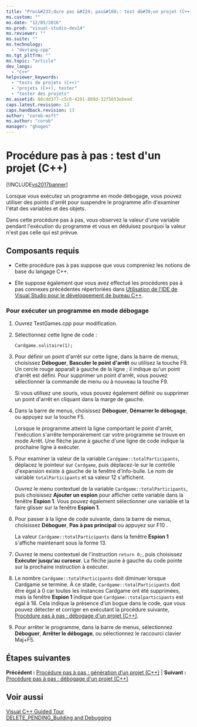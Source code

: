 ```yaml
---
title: "Proc&#233;dure pas &#224; pas&#160;: test d&#39;un projet (C++) | Microsoft Docs"
ms.custom: ""
ms.date: "12/05/2016"
ms.prod: "visual-studio-dev14"
ms.reviewer: ""
ms.suite: ""
ms.technology: 
  - "devlang-cpp"
ms.tgt_pltfrm: ""
ms.topic: "article"
dev_langs: 
  - "C++"
helpviewer_keywords: 
  - "tests de projets (C++)"
  - "projets (C++), tester"
  - "tester des projets"
ms.assetid: 88cdd377-c5c8-4201-889d-32f5653ebead
caps.latest.revision: 13
caps.handback.revision: 13
author: "corob-msft"
ms.author: "corob"
manager: "ghogen"
---
```

# Proc&#233;dure pas &#224; pas&#160;: test d&#39;un projet (C++)
[!INCLUDE[vs2017banner](../assembler/inline/includes/vs2017banner.md)]

Lorsque vous exécutez un programme en mode débogage, vous pouvez utiliser des points d'arrêt pour suspendre le programme afin d'examiner l'état des variables et des objets.  
  
 Dans cette procédure pas à pas, vous observez la valeur d'une variable pendant l'exécution du programme et vous en déduisez pourquoi la valeur n'est pas celle qui est prévue.  
  
## Composants requis  
  
-   Cette procédure pas à pas suppose que vous compreniez les notions de base du langage C\+\+.  
  
-   Elle suppose également que vous avez effectué les procédures pas à pas connexes précédentes répertoriées dans [Utilisation de l'IDE de Visual Studio pour le développement de bureau C\+\+](../ide/using-the-visual-studio-ide-for-cpp-desktop-development.md).  
  
### Pour exécuter un programme en mode débogage  
  
1.  Ouvrez TestGames.cpp pour modification.  
  
2.  Sélectionnez cette ligne de code :  
  
     `Cardgame.solitaire(1);`  
  
3.  Pour définir un point d'arrêt sur cette ligne, dans la barre de menus, choisissez **Déboguer**, **Basculer le point d'arrêt** ou utilisez la touche F9.  Un cercle rouge apparaît à gauche de la ligne ; il indique qu'un point d'arrêt est défini.  Pour supprimer un point d'arrêt, vous pouvez sélectionner la commande de menu ou à nouveau la touche F9.  
  
     Si vous utilisez une souris, vous pouvez également définir ou supprimer un point d'arrêt en cliquant dans la marge de gauche.  
  
4.  Dans la barre de menus, choisissez **Déboguer**, **Démarrer le débogage**, ou appuyez sur la touche F5.  
  
     Lorsque le programme atteint la ligne comportant le point d'arrêt, l'exécution s'arrête temporairement car votre programme se trouve en mode Arrêt.  Une flèche jaune à gauche d'une ligne de code indique la prochaine ligne à exécuter.  
  
5.  Pour examiner la valeur de la variable `Cardgame::totalParticipants`, déplacez le pointeur sur `Cardgame`, puis déplacez\-le sur le contrôle d'expansion existe à gauche de la fenêtre d'info\-bulle.  Le nom de variable `totalParticipants` et sa valeur 12 s'affichent.  
  
     Ouvrez le menu contextuel de la variable `Cardgame::totalParticipants`, puis choisissez **Ajouter un espion** pour afficher cette variable dans la fenêtre **Espion 1**.  Vous pouvez également sélectionner une variable et la faire glisser sur la fenêtre **Espion 1**.  
  
6.  Pour passer à la ligne de code suivante, dans la barre de menus, choisissez **Déboguer**, **Pas à pas principal** ou appuyez sur F10 .  
  
     La valeur `Cardgame::totalParticipants` dans la fenêtre **Espion 1** s'affiche maintenant sous la forme 13.  
  
7.  Ouvrez le menu contextuel de l'instruction `return 0;`, puis choisissez **Exécuter jusqu'au curseur**.  La flèche jaune à gauche du code pointe sur la prochaine instruction à exécuter.  
  
8.  Le nombre `Cardgame::totalParticipants` doit diminuer lorsque Cardgame se termine.  À ce stade, `Cardgame::totalParticipants` doit être égal à 0 car toutes les instances Cardgame ont été supprimées, mais la fenêtre **Espion 1** indique que `Cardgame::totalparticipants` est égal à 18.  Cela indique la présence d'un bogue dans le code, que vous pouvez détecter et corriger en exécutant la procédure suivante, [Procédure pas à pas : débogage d'un projet \(C\+\+\)](../ide/walkthrough-debugging-a-project-cpp.md).  
  
9. Pour arrêter le programme, dans la barre de menus, sélectionnez **Déboguer**, **Arrêter le débogage**, ou sélectionnez le raccourci clavier Maj\+F5.  
  
## Étapes suivantes  
 **Précédent :** [Procédure pas à pas : génération d’un projet \(C\+\+\)](../ide/walkthrough-building-a-project-cpp.md) &#124; **Suivant :** [Procédure pas à pas : débogage d'un projet \(C\+\+\)](../ide/walkthrough-debugging-a-project-cpp.md)  
  
## Voir aussi  
 [Visual C\+\+ Guided Tour](http://msdn.microsoft.com/fr-fr/499cb66f-7df1-45d6-8b6b-33d94fd1f17c)   
 [DELETE\_PENDING\_Building and Debugging](http://msdn.microsoft.com/fr-fr/9f6ba537-5ea0-46fb-b6ba-b63d657d84f1)